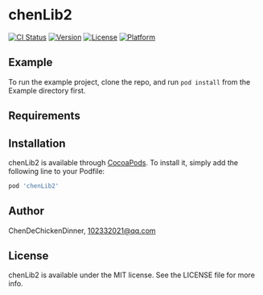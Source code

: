# chenLib2

[![CI Status](https://img.shields.io/travis/ChenDeChickenDinner/chenLib2.svg?style=flat)](https://travis-ci.org/ChenDeChickenDinner/chenLib2)
[![Version](https://img.shields.io/cocoapods/v/chenLib2.svg?style=flat)](https://cocoapods.org/pods/chenLib2)
[![License](https://img.shields.io/cocoapods/l/chenLib2.svg?style=flat)](https://cocoapods.org/pods/chenLib2)
[![Platform](https://img.shields.io/cocoapods/p/chenLib2.svg?style=flat)](https://cocoapods.org/pods/chenLib2)

## Example

To run the example project, clone the repo, and run `pod install` from the Example directory first.

## Requirements

## Installation

chenLib2 is available through [CocoaPods](https://cocoapods.org). To install
it, simply add the following line to your Podfile:

```ruby
pod 'chenLib2'
```

## Author

ChenDeChickenDinner, 102332021@qq.com

## License

chenLib2 is available under the MIT license. See the LICENSE file for more info.
